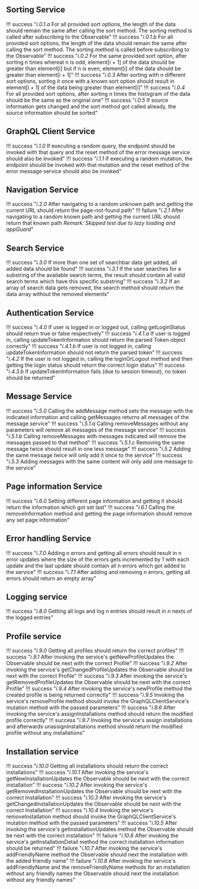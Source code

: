 ## Sorting Service

!!! success "_i.0.1.a_ For all provided sort options, the length of the data should remain the same after calling the sort method. The sorting method is called after subscribing to the Observable"
!!! success "_i.0.1.b_ For all provided sort options, the length of the data should remain the same after calling the sort method. The sorting method is called before subscribing to the Observable"
!!! success "_i.0.2_ For the same provided sort option, after sorting n times whereat n is odd, element[i + 1] of the data should be greater than element[i] but if n is even, element[i] of the data should be greater than element[i + 1]"
!!! success "_i.0.3_ After sorting with n different sort options, sorting it once with a known sort option should result in element[i + 1] of the data being greater than element[i]"
!!! success "_i.0.4_ For all provided sort options, after sorting n times the histogram of the data should be the same as the original one"
!!! success "_i.0.5_ If source information gets changed and the sort method got called already, the source information should be sorted"

## GraphQL Client Service

!!! success "_i.1.0_ If executing a random query, the endpoint should be invoked with that query and the reset method of the error message service should also be invoked"
!!! success "_i.1.1_ If executing a random mutation, the endpoint should be invoked with that mutation and the reset method of the error message service should also be invoked"

## Navigation Service

!!! success "_i.2.0_ After navigating to a random unknown path and getting the current URL should return the page-not-found path"
!!! failure "_i.2.1_ After navigating to a random known path and getting the current URL should return that known path _Remark: Skipped test due to lazy loading and appGuard_"

## Search Service

!!! success "_i.3.0_ If more than one set of searchbar data get added, all added data should be found"
!!! success "_i.3.1_ If the user searches for a substring of the available search terms, the result should contain all valid search terms which have this specific substring"
!!! success "_i.3.2_ If an array of search data gets removed, the search method should return the data array without the removed elements"

## Authentication Service

!!! success "_i.4.0_ If user is logged in or logged out, calling getLoginStatus should return true or false respectively"
!!! success "_i.4.1.a_ If user is logged in, calling updateTokenInformation should return the parsed Token object correctly"
!!! success "_i.4.1.b_ If user is not logged in, calling updateTokenInformation should not return the parsed token"
!!! success "_i.4.2_ If the user is not logged in, calling the loginOrLogout method and then getting the login status should return the correct login status"
!!! success "_i.4.3.b_ If updateTokenInformation fails (due to session timeout), no token should be returned"

## Message Service

!!! success "_i.5.0_ Calling the addMessage method sets the message with the indicated information and calling getMessages returns all messages of the message service"
!!! success "_i.5.1.a_ Calling removeMessages without any parameters will remove all messages of the message service"
!!! success "_i.5.1.b_ Calling removeMessages with messages indicated will remove the messages passed to that method"
!!! success "_i.5.1.c_ Removing the same message twice should result in one less message"
!!! success "_i.5.2_ Adding the same message twice will only add it once to the service"
!!! success "_i.5.3_ Adding messages with the same content will only add one message to the service"

## Page information Service

!!! success "_i.6.0_ Setting different page information and getting it should return the information which got set last"
!!! success "_i.6.1_ Calling the removeInformation method and getting the page information should remove any set page information"

## Error handling Service

!!! success "_i.7.0_ Adding n errors and getting all errors should result in n error updates where the size of the errors gets incremented by 1 with each update and the last update should contain all n errors which got added to the service"
!!! success "_i.7.1_ After adding and removing n errors, getting all errors should return an empty array"	

## Logging service

!!! success "_i.8.0_ Getting all logs and log n entries should result in n nexts of the logged entries"

## Profile service

!!! success "_i.9.0_ Getting all profiles should return the correct profiles"
!!! success "_i.9.1_ After invoking the service's getNewProfileUpdates the Observable should be next with the correct Profile"
!!! success "_i.9.2_ After invoking the service's getChangedProfileUpdates the Observable should be next with the correct Profile"
!!! success "_i.9.3_ After invoking the service's getRemovedProfileUpdates the Observable should be next with the correct Profile"
!!! success "_i.9.4_ After invoking the service's newProfile method the created profile is being returned correctly"
!!! success "_i.9.5_ Invoking the service's removeProfile method should invoke the GraphQLClientService's mutation method with the passed parameters"
!!! success "_i.9.6_ After invoking the service's assignInstallations method should return the modified profile correctly"
!!! success "_i.9.7_ Invoking the service's assign installations and afterwards unassignInstallations method should return the modified profile without any installations"

## Installation service

!!! success "_i.10.0_ Getting all installations should return the correct installations"
!!! success "_i.10.1_ After invoking the service's getNewInstallationUpdates the Observable should be next with the correct installation"
!!! success "_i.10.2_ After invoking the service's getRemovedInstallationUpdates the Observable should be next with the correct Installation"
!!! success "_i.10.3_ After invoking the service's getChangedInstallationUpdates the Observable should be next with the correct Installation"
!!! success "_i.10.4_ Invoking the service's removeInstallation method should invoke the GraphQLClientService's mutation method with the passed parameters"
!!! success "_i.10.5_ After invoking the service's getInstallationUpdates method the Observable should be next with the correct installation"
!!! failure "_i.10.6_ After invoking the service's getInstallationDetail method the correct installation information should be returned"
!!! failure "_i.10.7_ After invoking the service's addFriendlyName method the Observable should next the installation with the added friendly name"
!!! failure "_i.10.8_ After invoking the service's addFriendlyName and the removeFriendlyName methods for an installation without any friendly names the Observable should next the installation without any friendly names"
